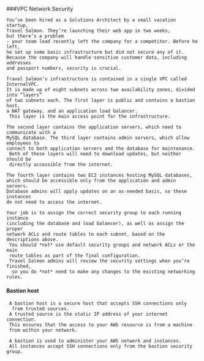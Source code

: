 
###VPC Network Security

    You’ve been hired as a Solutions Architect by a small vacation startup, 
    Travel Salmon. They’re launching their web app in two weeks, 
    but there’s a problem 
    - your team lead recently left the company for a competitor. Before he left, 
    he set up some basic infrastructure but did not secure any of it. 
    Because the company will handle sensitive customer data, including addresses 
    and passport numbers, security is crucial.
    
    Travel Salmon’s infrastructure is contained in a single VPC called InternalVPC. 
    It is made up of eight subnets across two availability zones, divided into “layers” 
    of two subnets each. The first layer is public and contains a bastion host, 
    a NAT gateway, and an application load balancer.
     This layer is the main access point for the infrastructure. 
    
    The second layer contains the application servers, which need to communicate with a 
    MySQL database. The third layer contains admin servers, which allow employees to 
    connect to both application servers and the database for maintenance.
     Both of these layers will need to download updates, but neither should be 
     directly accessible from the internet.
    
    The fourth layer contains two EC2 instances hosting MySQL databases, 
    which should be accessible only from the application and admin servers. 
    Database admins will apply updates on an as-needed basis, so these instances 
    do not need to access the internet.
    
    Your job is to assign the correct security group to each running instance 
    (including the database and load balancer), as well as assign the proper 
    network ACLs and route tables to each subnet, based on the descriptions above.
     You should *not* use default security groups and network ACLs or the main 
     route tables as part of the final configuration. 
     Travel Salmon admins will review the security settings when you’re finished,
      so you do *not* need to make any changes to the existing networking rules.
      
      
      
#### Bastion host

     A bastion host is a secure host that accepts SSH connections only 
      from trusted sources.
     A trusted source is the static IP address of your internet connection.
     This ensures that the access to your AWS resource is from a machine 
     from within your network. 
     
     A bastion is used to administer your AWS network and instances.
     All instances accept SSH connections only from the bastion security group.
     
